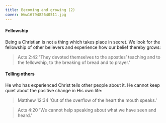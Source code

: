 ```yaml
---
title: Becoming and growing (2)
cover: Wmw1679482640511.jpg
---
```


#### Fellowship

Being a Christian is not a thing which takes place in secret. We look for the fellowship of other believers and experience how our belief thereby grows:

> <callout>Acts 2:42</callout>
> 'They devoted themselves to the apostles’ teaching and to the fellowship, to the breaking of bread and to prayer.'

#### Telling others

He who has experienced Christ tells other people about it. He cannot keep quiet about the positive change in His own life:

> <callout>Matthew 12:34</callout>
> 'Out of the overflow of the heart the mouth speaks.'

> <callout>Acts 4:20</callout>
> 'We cannot help speaking about what we have seen and heard.'